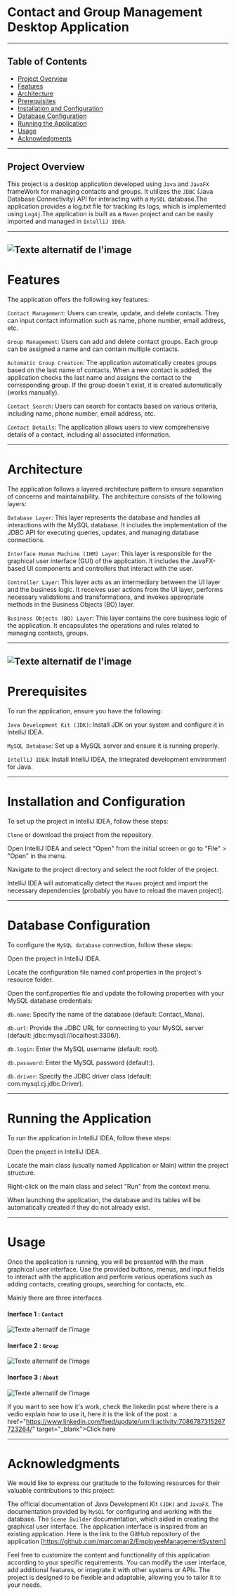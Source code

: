 # Contact and Group Management Desktop Application
---
## Table of Contents

- [Project Overview](#project-overview)
- [Features](#features)
- [Architecture](#architecture)
- [Prerequisites](#prerequisites)
- [Installation and Configuration](#installation-and-configuration)
- [Database Configuration](#database-configuration)
- [Running the Application](#running-the-application)
- [Usage](#usage)
- [Acknowledgments](#acknowledgments)
  
---

## Project Overview
This project is a desktop application developed using `Java` and `JavaFX` frameWork for managing contacts and groups. It utilizes the `JDBC`  (Java Database Connectivity) API for interacting with a `MySQL` database.The application provides a log.txt file for tracking its logs, which is implemented using `Log4j`.The application is built as a `Maven` project and can be easily imported and managed in `IntelliJ IDEA`.

---
![Texte alternatif de l'image](Main/assets/tools.png)
---

# Features
The application offers the following key features:

`Contact Management`: Users can create, update, and delete contacts. They can input contact information such as name, phone number, email address, etc.

`Group Management`: Users can add and delete contact groups. Each group can be assigned a name and can contain multiple contacts.

`Automatic Group Creation`: The application automatically creates groups based on the last name of contacts. When a new contact is added, the application checks the last name and assigns the contact to the corresponding group. If the group doesn't exist, it is created automatically (works manually).

`Contact Search`: Users can search for contacts based on various criteria, including name, phone number, email address, etc.

`Contact Details`: The application allows users to view comprehensive details of a contact, including all associated information.

---

# Architecture
The application follows a layered architecture pattern to ensure separation of concerns and maintainability. The architecture consists of the following layers:

`Database Layer`: This layer represents the database and handles all interactions with the MySQL database. It includes the implementation of the JDBC API for executing queries, updates, and managing database connections.

`Interface Human Machine (IHM) Layer`: This layer is responsible for the graphical user interface (GUI) of the application. It includes the JavaFX-based UI components and controllers that interact with the user.

`Controller Layer`: This layer acts as an intermediary between the UI layer and the business logic. It receives user actions from the UI layer, performs necessary validations and transformations, and invokes appropriate methods in the Business Objects (BO) layer.

`Business Objects (BO) Layer`: This layer contains the core business logic of the application. It encapsulates the operations and rules related to managing contacts, groups.

---
![Texte alternatif de l'image](Main/assets/architecture.png)
---
# Prerequisites
To run the application, ensure you have the following:

`Java Development Kit (JDK)`: Install JDK on your system and configure it in IntelliJ IDEA.

`MySQL Database`: Set up a MySQL server and ensure it is running properly.

`IntelliJ IDEA`: Install IntelliJ IDEA, the integrated development environment for Java.

---

# Installation and Configuration
To set up the project in IntelliJ IDEA, follow these steps:

`Clone` or download the project from the repository.

Open IntelliJ IDEA and select "Open" from the initial screen or go to "File" > "Open" in the menu.

Navigate to the project directory and select the root folder of the project.

IntelliJ IDEA will automatically detect the `Maven` project and import the necessary dependencies [probably you have to reload the maven project].

---

# Database Configuration
To configure the `MySQL database` connection, follow these steps:

Open the project in IntelliJ IDEA.

Locate the configuration file named conf.properties in the project's resource folder.

Open the conf.properties file and update the following properties with your MySQL database credentials:

`db.name`: Specify the name of the database (default: Contact_Mana).

`db.url`: Provide the JDBC URL for connecting to your MySQL server (default: jdbc:mysql://localhost:3306/).

`db.login`: Enter the MySQL username (default: root).

`db.password`: Enter the MySQL password (default:).

`db.driver`: Specify the JDBC driver class (default: com.mysql.cj.jdbc.Driver).


---

# Running the Application
To run the application in IntelliJ IDEA, follow these steps:

Open the project in IntelliJ IDEA.

Locate the main class (usually named Application or Main) within the project structure.

Right-click on the main class and select "Run" from the context menu.

When launching the application, the database and its tables will be automatically created if they do not already exist.

---

# Usage
Once the application is running, you will be presented with the main graphical user interface. Use the provided buttons, menus, and input fields to interact with the application and perform various operations such as adding contacts, creating groups, searching for contacts, etc.

Mainly there are three interfaces

#### Inerface 1 : `Contact`

![Texte alternatif de l'image](Main/assets/contact.png)

#### Inerface 2 : `Group`

![Texte alternatif de l'image](Main/assets/group.png)

#### Inerface 3 : `About`

![Texte alternatif de l'image](Main/assets/about.png)


If you want to see how it's work, check the linkedin post where there is a vedio explain how to use it, here it is the link of the post :
a href="https://www.linkedin.com/feed/update/urn:li:activity:7086787315267723264/" target="_blank">Click here</a>

---

# Acknowledgments
We would like to express our gratitude to the following resources for their valuable contributions to this project:

The official documentation of Java Development Kit `(JDK)` and `JavaFX`.
The documentation provided by `MySQL` for configuring and working with the database.
The `Scene Builder` documentation, which aided in creating the graphical user interface.
The application interface is inspired from an existing application. Here is the link to the GitHub repository of the application [https://github.com/marcoman2/EmployeeManagementSystem]

Feel free to customize the content and functionality of this application according to your specific requirements. You can modify the user interface, add additional features, or integrate it with other systems or APIs. The project is designed to be flexible and adaptable, allowing you to tailor it to your needs.

